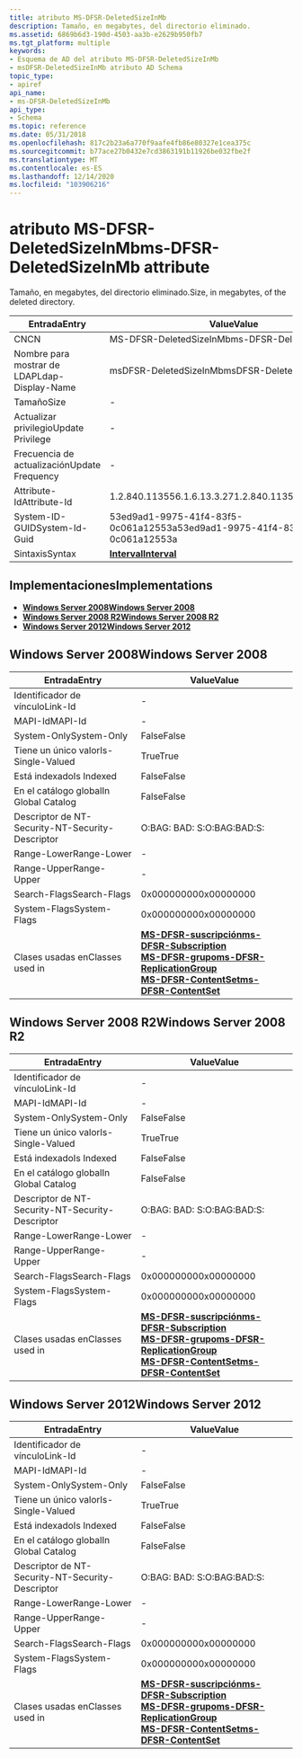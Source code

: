 ```yaml
---
title: atributo MS-DFSR-DeletedSizeInMb
description: Tamaño, en megabytes, del directorio eliminado.
ms.assetid: 6869b6d3-190d-4503-aa3b-e2629b950fb7
ms.tgt_platform: multiple
keywords:
- Esquema de AD del atributo MS-DFSR-DeletedSizeInMb
- msDFSR-DeletedSizeInMb atributo AD Schema
topic_type:
- apiref
api_name:
- ms-DFSR-DeletedSizeInMb
api_type:
- Schema
ms.topic: reference
ms.date: 05/31/2018
ms.openlocfilehash: 817c2b23a6a770f9aafe4fb86e80327e1cea375c
ms.sourcegitcommit: b77ace27b0432e7cd3863191b11926be032fbe2f
ms.translationtype: MT
ms.contentlocale: es-ES
ms.lasthandoff: 12/14/2020
ms.locfileid: "103906216"
---
```

# <a name="ms-dfsr-deletedsizeinmb-attribute"></a><span data-ttu-id="0fc82-105">atributo MS-DFSR-DeletedSizeInMb</span><span class="sxs-lookup"><span data-stu-id="0fc82-105">ms-DFSR-DeletedSizeInMb attribute</span></span>

<span data-ttu-id="0fc82-106">Tamaño, en megabytes, del directorio eliminado.</span><span class="sxs-lookup"><span data-stu-id="0fc82-106">Size, in megabytes, of the deleted directory.</span></span>



| <span data-ttu-id="0fc82-107">Entrada</span><span class="sxs-lookup"><span data-stu-id="0fc82-107">Entry</span></span> | <span data-ttu-id="0fc82-108">Value</span><span class="sxs-lookup"><span data-stu-id="0fc82-108">Value</span></span> |
|-------------------|--------------------------------------|
| <span data-ttu-id="0fc82-109">CN</span><span class="sxs-lookup"><span data-stu-id="0fc82-109">CN</span></span>                | <span data-ttu-id="0fc82-110">MS-DFSR-DeletedSizeInMb</span><span class="sxs-lookup"><span data-stu-id="0fc82-110">ms-DFSR-DeletedSizeInMb</span></span>              |
| <span data-ttu-id="0fc82-111">Nombre para mostrar de LDAP</span><span class="sxs-lookup"><span data-stu-id="0fc82-111">Ldap-Display-Name</span></span> | <span data-ttu-id="0fc82-112">msDFSR-DeletedSizeInMb</span><span class="sxs-lookup"><span data-stu-id="0fc82-112">msDFSR-DeletedSizeInMb</span></span>               |
| <span data-ttu-id="0fc82-113">Tamaño</span><span class="sxs-lookup"><span data-stu-id="0fc82-113">Size</span></span>              | \-                                   |
| <span data-ttu-id="0fc82-114">Actualizar privilegio</span><span class="sxs-lookup"><span data-stu-id="0fc82-114">Update Privilege</span></span>  | \-                                   |
| <span data-ttu-id="0fc82-115">Frecuencia de actualización</span><span class="sxs-lookup"><span data-stu-id="0fc82-115">Update Frequency</span></span>  | \-                                   |
| <span data-ttu-id="0fc82-116">Attribute-Id</span><span class="sxs-lookup"><span data-stu-id="0fc82-116">Attribute-Id</span></span>      | <span data-ttu-id="0fc82-117">1.2.840.113556.1.6.13.3.27</span><span class="sxs-lookup"><span data-stu-id="0fc82-117">1.2.840.113556.1.6.13.3.27</span></span>           |
| <span data-ttu-id="0fc82-118">System-ID-GUID</span><span class="sxs-lookup"><span data-stu-id="0fc82-118">System-Id-Guid</span></span>    | <span data-ttu-id="0fc82-119">53ed9ad1-9975-41f4-83f5-0c061a12553a</span><span class="sxs-lookup"><span data-stu-id="0fc82-119">53ed9ad1-9975-41f4-83f5-0c061a12553a</span></span> |
| <span data-ttu-id="0fc82-120">Sintaxis</span><span class="sxs-lookup"><span data-stu-id="0fc82-120">Syntax</span></span>            | [<span data-ttu-id="0fc82-121">**Interval**</span><span class="sxs-lookup"><span data-stu-id="0fc82-121">**Interval**</span></span>](s-interval.md)       |



## <a name="implementations"></a><span data-ttu-id="0fc82-122">Implementaciones</span><span class="sxs-lookup"><span data-stu-id="0fc82-122">Implementations</span></span>

-   [<span data-ttu-id="0fc82-123">**Windows Server 2008**</span><span class="sxs-lookup"><span data-stu-id="0fc82-123">**Windows Server 2008**</span></span>](#windows-server-2008)
-   [<span data-ttu-id="0fc82-124">**Windows Server 2008 R2**</span><span class="sxs-lookup"><span data-stu-id="0fc82-124">**Windows Server 2008 R2**</span></span>](#windows-server-2008-r2)
-   [<span data-ttu-id="0fc82-125">**Windows Server 2012**</span><span class="sxs-lookup"><span data-stu-id="0fc82-125">**Windows Server 2012**</span></span>](#windows-server-2012)

## <a name="windows-server-2008"></a><span data-ttu-id="0fc82-126">Windows Server 2008</span><span class="sxs-lookup"><span data-stu-id="0fc82-126">Windows Server 2008</span></span>



| <span data-ttu-id="0fc82-127">Entrada</span><span class="sxs-lookup"><span data-stu-id="0fc82-127">Entry</span></span> | <span data-ttu-id="0fc82-128">Value</span><span class="sxs-lookup"><span data-stu-id="0fc82-128">Value</span></span> |
|------------------------|--------------------------------------------------------------------------------------------------------------------------------------------------------------------------------------------------------|
| <span data-ttu-id="0fc82-129">Identificador de vínculo</span><span class="sxs-lookup"><span data-stu-id="0fc82-129">Link-Id</span></span>                | \-                                                                                                                                                                                                     |
| <span data-ttu-id="0fc82-130">MAPI-Id</span><span class="sxs-lookup"><span data-stu-id="0fc82-130">MAPI-Id</span></span>                | \-                                                                                                                                                                                                     |
| <span data-ttu-id="0fc82-131">System-Only</span><span class="sxs-lookup"><span data-stu-id="0fc82-131">System-Only</span></span>            | <span data-ttu-id="0fc82-132">False</span><span class="sxs-lookup"><span data-stu-id="0fc82-132">False</span></span>                                                                                                                                                                                                  |
| <span data-ttu-id="0fc82-133">Tiene un único valor</span><span class="sxs-lookup"><span data-stu-id="0fc82-133">Is-Single-Valued</span></span>       | <span data-ttu-id="0fc82-134">True</span><span class="sxs-lookup"><span data-stu-id="0fc82-134">True</span></span>                                                                                                                                                                                                   |
| <span data-ttu-id="0fc82-135">Está indexado</span><span class="sxs-lookup"><span data-stu-id="0fc82-135">Is Indexed</span></span>             | <span data-ttu-id="0fc82-136">False</span><span class="sxs-lookup"><span data-stu-id="0fc82-136">False</span></span>                                                                                                                                                                                                  |
| <span data-ttu-id="0fc82-137">En el catálogo global</span><span class="sxs-lookup"><span data-stu-id="0fc82-137">In Global Catalog</span></span>      | <span data-ttu-id="0fc82-138">False</span><span class="sxs-lookup"><span data-stu-id="0fc82-138">False</span></span>                                                                                                                                                                                                  |
| <span data-ttu-id="0fc82-139">Descriptor de NT-Security-</span><span class="sxs-lookup"><span data-stu-id="0fc82-139">NT-Security-Descriptor</span></span> | <span data-ttu-id="0fc82-140">O:BAG: BAD: S:</span><span class="sxs-lookup"><span data-stu-id="0fc82-140">O:BAG:BAD:S:</span></span>                                                                                                                                                                                           |
| <span data-ttu-id="0fc82-141">Range-Lower</span><span class="sxs-lookup"><span data-stu-id="0fc82-141">Range-Lower</span></span>            | \-                                                                                                                                                                                                     |
| <span data-ttu-id="0fc82-142">Range-Upper</span><span class="sxs-lookup"><span data-stu-id="0fc82-142">Range-Upper</span></span>            | \-                                                                                                                                                                                                     |
| <span data-ttu-id="0fc82-143">Search-Flags</span><span class="sxs-lookup"><span data-stu-id="0fc82-143">Search-Flags</span></span>           | <span data-ttu-id="0fc82-144">0x00000000</span><span class="sxs-lookup"><span data-stu-id="0fc82-144">0x00000000</span></span>                                                                                                                                                                                             |
| <span data-ttu-id="0fc82-145">System-Flags</span><span class="sxs-lookup"><span data-stu-id="0fc82-145">System-Flags</span></span>           | <span data-ttu-id="0fc82-146">0x00000000</span><span class="sxs-lookup"><span data-stu-id="0fc82-146">0x00000000</span></span>                                                                                                                                                                                             |
| <span data-ttu-id="0fc82-147">Clases usadas en</span><span class="sxs-lookup"><span data-stu-id="0fc82-147">Classes used in</span></span>        | [<span data-ttu-id="0fc82-148">**MS-DFSR-suscripción**</span><span class="sxs-lookup"><span data-stu-id="0fc82-148">**ms-DFSR-Subscription**</span></span>](c-msdfsr-subscription.md)<br/> [<span data-ttu-id="0fc82-149">**MS-DFSR-grupo**</span><span class="sxs-lookup"><span data-stu-id="0fc82-149">**ms-DFSR-ReplicationGroup**</span></span>](c-msdfsr-replicationgroup.md)<br/> [<span data-ttu-id="0fc82-150">**MS-DFSR-ContentSet**</span><span class="sxs-lookup"><span data-stu-id="0fc82-150">**ms-DFSR-ContentSet**</span></span>](c-msdfsr-contentset.md)<br/> |



## <a name="windows-server-2008-r2"></a><span data-ttu-id="0fc82-151">Windows Server 2008 R2</span><span class="sxs-lookup"><span data-stu-id="0fc82-151">Windows Server 2008 R2</span></span>



| <span data-ttu-id="0fc82-152">Entrada</span><span class="sxs-lookup"><span data-stu-id="0fc82-152">Entry</span></span> | <span data-ttu-id="0fc82-153">Value</span><span class="sxs-lookup"><span data-stu-id="0fc82-153">Value</span></span> |
|------------------------|--------------------------------------------------------------------------------------------------------------------------------------------------------------------------------------------------------|
| <span data-ttu-id="0fc82-154">Identificador de vínculo</span><span class="sxs-lookup"><span data-stu-id="0fc82-154">Link-Id</span></span>                | \-                                                                                                                                                                                                     |
| <span data-ttu-id="0fc82-155">MAPI-Id</span><span class="sxs-lookup"><span data-stu-id="0fc82-155">MAPI-Id</span></span>                | \-                                                                                                                                                                                                     |
| <span data-ttu-id="0fc82-156">System-Only</span><span class="sxs-lookup"><span data-stu-id="0fc82-156">System-Only</span></span>            | <span data-ttu-id="0fc82-157">False</span><span class="sxs-lookup"><span data-stu-id="0fc82-157">False</span></span>                                                                                                                                                                                                  |
| <span data-ttu-id="0fc82-158">Tiene un único valor</span><span class="sxs-lookup"><span data-stu-id="0fc82-158">Is-Single-Valued</span></span>       | <span data-ttu-id="0fc82-159">True</span><span class="sxs-lookup"><span data-stu-id="0fc82-159">True</span></span>                                                                                                                                                                                                   |
| <span data-ttu-id="0fc82-160">Está indexado</span><span class="sxs-lookup"><span data-stu-id="0fc82-160">Is Indexed</span></span>             | <span data-ttu-id="0fc82-161">False</span><span class="sxs-lookup"><span data-stu-id="0fc82-161">False</span></span>                                                                                                                                                                                                  |
| <span data-ttu-id="0fc82-162">En el catálogo global</span><span class="sxs-lookup"><span data-stu-id="0fc82-162">In Global Catalog</span></span>      | <span data-ttu-id="0fc82-163">False</span><span class="sxs-lookup"><span data-stu-id="0fc82-163">False</span></span>                                                                                                                                                                                                  |
| <span data-ttu-id="0fc82-164">Descriptor de NT-Security-</span><span class="sxs-lookup"><span data-stu-id="0fc82-164">NT-Security-Descriptor</span></span> | <span data-ttu-id="0fc82-165">O:BAG: BAD: S:</span><span class="sxs-lookup"><span data-stu-id="0fc82-165">O:BAG:BAD:S:</span></span>                                                                                                                                                                                           |
| <span data-ttu-id="0fc82-166">Range-Lower</span><span class="sxs-lookup"><span data-stu-id="0fc82-166">Range-Lower</span></span>            | \-                                                                                                                                                                                                     |
| <span data-ttu-id="0fc82-167">Range-Upper</span><span class="sxs-lookup"><span data-stu-id="0fc82-167">Range-Upper</span></span>            | \-                                                                                                                                                                                                     |
| <span data-ttu-id="0fc82-168">Search-Flags</span><span class="sxs-lookup"><span data-stu-id="0fc82-168">Search-Flags</span></span>           | <span data-ttu-id="0fc82-169">0x00000000</span><span class="sxs-lookup"><span data-stu-id="0fc82-169">0x00000000</span></span>                                                                                                                                                                                             |
| <span data-ttu-id="0fc82-170">System-Flags</span><span class="sxs-lookup"><span data-stu-id="0fc82-170">System-Flags</span></span>           | <span data-ttu-id="0fc82-171">0x00000000</span><span class="sxs-lookup"><span data-stu-id="0fc82-171">0x00000000</span></span>                                                                                                                                                                                             |
| <span data-ttu-id="0fc82-172">Clases usadas en</span><span class="sxs-lookup"><span data-stu-id="0fc82-172">Classes used in</span></span>        | [<span data-ttu-id="0fc82-173">**MS-DFSR-suscripción**</span><span class="sxs-lookup"><span data-stu-id="0fc82-173">**ms-DFSR-Subscription**</span></span>](c-msdfsr-subscription.md)<br/> [<span data-ttu-id="0fc82-174">**MS-DFSR-grupo**</span><span class="sxs-lookup"><span data-stu-id="0fc82-174">**ms-DFSR-ReplicationGroup**</span></span>](c-msdfsr-replicationgroup.md)<br/> [<span data-ttu-id="0fc82-175">**MS-DFSR-ContentSet**</span><span class="sxs-lookup"><span data-stu-id="0fc82-175">**ms-DFSR-ContentSet**</span></span>](c-msdfsr-contentset.md)<br/> |



## <a name="windows-server-2012"></a><span data-ttu-id="0fc82-176">Windows Server 2012</span><span class="sxs-lookup"><span data-stu-id="0fc82-176">Windows Server 2012</span></span>



| <span data-ttu-id="0fc82-177">Entrada</span><span class="sxs-lookup"><span data-stu-id="0fc82-177">Entry</span></span> | <span data-ttu-id="0fc82-178">Value</span><span class="sxs-lookup"><span data-stu-id="0fc82-178">Value</span></span> |
|------------------------|--------------------------------------------------------------------------------------------------------------------------------------------------------------------------------------------------------|
| <span data-ttu-id="0fc82-179">Identificador de vínculo</span><span class="sxs-lookup"><span data-stu-id="0fc82-179">Link-Id</span></span>                | \-                                                                                                                                                                                                     |
| <span data-ttu-id="0fc82-180">MAPI-Id</span><span class="sxs-lookup"><span data-stu-id="0fc82-180">MAPI-Id</span></span>                | \-                                                                                                                                                                                                     |
| <span data-ttu-id="0fc82-181">System-Only</span><span class="sxs-lookup"><span data-stu-id="0fc82-181">System-Only</span></span>            | <span data-ttu-id="0fc82-182">False</span><span class="sxs-lookup"><span data-stu-id="0fc82-182">False</span></span>                                                                                                                                                                                                  |
| <span data-ttu-id="0fc82-183">Tiene un único valor</span><span class="sxs-lookup"><span data-stu-id="0fc82-183">Is-Single-Valued</span></span>       | <span data-ttu-id="0fc82-184">True</span><span class="sxs-lookup"><span data-stu-id="0fc82-184">True</span></span>                                                                                                                                                                                                   |
| <span data-ttu-id="0fc82-185">Está indexado</span><span class="sxs-lookup"><span data-stu-id="0fc82-185">Is Indexed</span></span>             | <span data-ttu-id="0fc82-186">False</span><span class="sxs-lookup"><span data-stu-id="0fc82-186">False</span></span>                                                                                                                                                                                                  |
| <span data-ttu-id="0fc82-187">En el catálogo global</span><span class="sxs-lookup"><span data-stu-id="0fc82-187">In Global Catalog</span></span>      | <span data-ttu-id="0fc82-188">False</span><span class="sxs-lookup"><span data-stu-id="0fc82-188">False</span></span>                                                                                                                                                                                                  |
| <span data-ttu-id="0fc82-189">Descriptor de NT-Security-</span><span class="sxs-lookup"><span data-stu-id="0fc82-189">NT-Security-Descriptor</span></span> | <span data-ttu-id="0fc82-190">O:BAG: BAD: S:</span><span class="sxs-lookup"><span data-stu-id="0fc82-190">O:BAG:BAD:S:</span></span>                                                                                                                                                                                           |
| <span data-ttu-id="0fc82-191">Range-Lower</span><span class="sxs-lookup"><span data-stu-id="0fc82-191">Range-Lower</span></span>            | \-                                                                                                                                                                                                     |
| <span data-ttu-id="0fc82-192">Range-Upper</span><span class="sxs-lookup"><span data-stu-id="0fc82-192">Range-Upper</span></span>            | \-                                                                                                                                                                                                     |
| <span data-ttu-id="0fc82-193">Search-Flags</span><span class="sxs-lookup"><span data-stu-id="0fc82-193">Search-Flags</span></span>           | <span data-ttu-id="0fc82-194">0x00000000</span><span class="sxs-lookup"><span data-stu-id="0fc82-194">0x00000000</span></span>                                                                                                                                                                                             |
| <span data-ttu-id="0fc82-195">System-Flags</span><span class="sxs-lookup"><span data-stu-id="0fc82-195">System-Flags</span></span>           | <span data-ttu-id="0fc82-196">0x00000000</span><span class="sxs-lookup"><span data-stu-id="0fc82-196">0x00000000</span></span>                                                                                                                                                                                             |
| <span data-ttu-id="0fc82-197">Clases usadas en</span><span class="sxs-lookup"><span data-stu-id="0fc82-197">Classes used in</span></span>        | [<span data-ttu-id="0fc82-198">**MS-DFSR-suscripción**</span><span class="sxs-lookup"><span data-stu-id="0fc82-198">**ms-DFSR-Subscription**</span></span>](c-msdfsr-subscription.md)<br/> [<span data-ttu-id="0fc82-199">**MS-DFSR-grupo**</span><span class="sxs-lookup"><span data-stu-id="0fc82-199">**ms-DFSR-ReplicationGroup**</span></span>](c-msdfsr-replicationgroup.md)<br/> [<span data-ttu-id="0fc82-200">**MS-DFSR-ContentSet**</span><span class="sxs-lookup"><span data-stu-id="0fc82-200">**ms-DFSR-ContentSet**</span></span>](c-msdfsr-contentset.md)<br/> |



 

 





